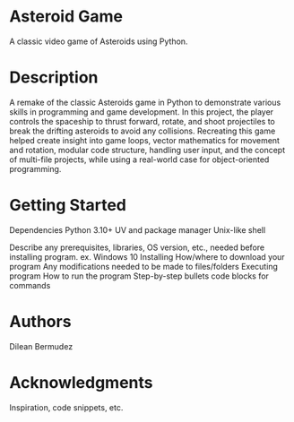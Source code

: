 # Asteroid Game

A classic video game of Asteroids using Python. 

# Description
A remake of the classic Asteroids game in Python to demonstrate various skills in programming and game development. In this project, the player controls the spaceship to thrust forward, rotate, and shoot projectiles to break the drifting asteroids to avoid any collisions. Recreating this game helped create insight into game loops, vector mathematics for movement and rotation, modular code structure, handling user input, and the concept of multi-file projects, while using a real-world case for object-oriented programming. 


# Getting Started
Dependencies
Python 3.10+
UV and package manager
Unix-like shell

Describe any prerequisites, libraries, OS version, etc., needed before installing program.
ex. Windows 10
Installing
How/where to download your program
Any modifications needed to be made to files/folders
Executing program
How to run the program
Step-by-step bullets
code blocks for commands

# Authors
Dilean Bermudez

# Acknowledgments
Inspiration, code snippets, etc.

